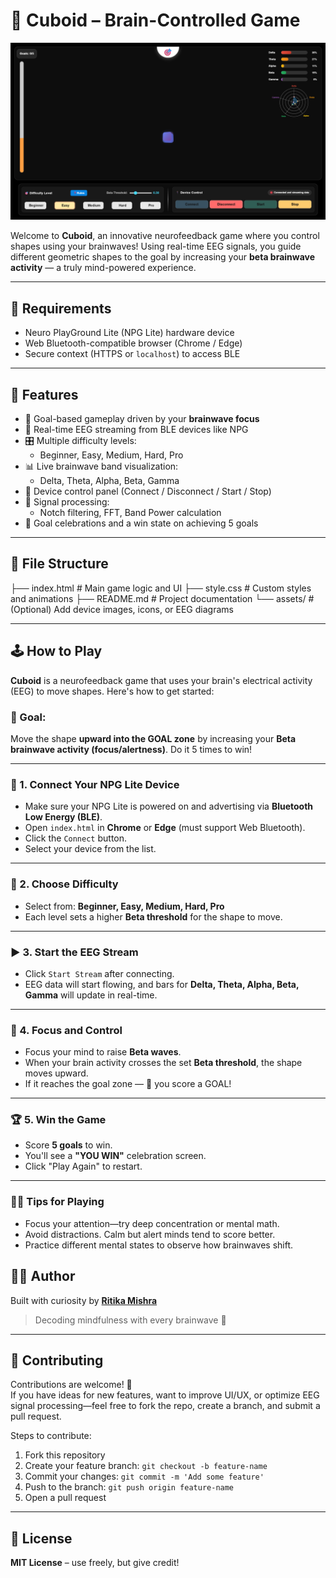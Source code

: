 # 🧠 Cuboid – Brain-Controlled Game

![Cuboid](assets/game.png)

Welcome to **Cuboid**, an innovative neurofeedback game where you control shapes using your brainwaves! Using real-time EEG signals, you guide different geometric shapes to the goal by increasing your **beta brainwave activity** — a truly mind-powered experience.

----

## 🔗 Requirements

- Neuro PlayGround Lite (NPG Lite) hardware device
- Web Bluetooth-compatible browser (Chrome / Edge)
- Secure context (HTTPS or `localhost`) to access BLE

---

## 🧩 Features

- 🎯 Goal-based gameplay driven by your **brainwave focus**
- 📶 Real-time EEG streaming from BLE devices like NPG
- 🎛️ Multiple difficulty levels:
  - Beginner, Easy, Medium, Hard, Pro
- 📊 Live brainwave band visualization:
  - Delta, Theta, Alpha, Beta, Gamma
- 🔌 Device control panel (Connect / Disconnect / Start / Stop)
- 🧠 Signal processing:
  - Notch filtering, FFT, Band Power calculation
- 🎉 Goal celebrations and a win state on achieving 5 goals

---

## 🧪 File Structure

├── index.html         # Main game logic and UI
├── style.css          # Custom styles and animations
├── README.md          # Project documentation
└── assets/            # (Optional) Add device images, icons, or EEG diagrams


---

## 🕹️ How to Play

**Cuboid** is a neurofeedback game that uses your brain's electrical activity (EEG) to move shapes. Here's how to get started:

### 🧠 Goal:
Move the shape **upward into the GOAL zone** by increasing your **Beta brainwave activity (focus/alertness)**. Do it 5 times to win!

---

### 🔌 1. Connect Your NPG Lite Device
- Make sure your NPG Lite is powered on and advertising via **Bluetooth Low Energy (BLE)**.
- Open `index.html` in **Chrome** or **Edge** (must support Web Bluetooth).
- Click the `Connect` button.
- Select your device from the list.

---

### 🎯 2. Choose Difficulty
- Select from: **Beginner, Easy, Medium, Hard, Pro**
- Each level sets a higher **Beta threshold** for the shape to move.

---

### ▶️ 3. Start the EEG Stream
- Click `Start Stream` after connecting.
- EEG data will start flowing, and bars for **Delta, Theta, Alpha, Beta, Gamma** will update in real-time.

---

### 🧠 4. Focus and Control
- Focus your mind to raise **Beta waves**.
- When your brain activity crosses the set **Beta threshold**, the shape moves upward.
- If it reaches the goal zone — 🎉 you score a GOAL!

---

### 🏆 5. Win the Game
- Score **5 goals** to win.
- You'll see a **"YOU WIN"** celebration screen.
- Click "Play Again" to restart.

---

### 🧘‍♀️ Tips for Playing
- Focus your attention—try deep concentration or mental math.
- Avoid distractions. Calm but alert minds tend to score better.
- Practice different mental states to observe how brainwaves shift.

## 👩‍💻 Author

Built with curiosity by [**Ritika Mishra**](https://github.com/Ritika8081)

> Decoding mindfulness with every brainwave 💫


---

## 🤝 Contributing

Contributions are welcome! 🎉  
If you have ideas for new features, want to improve UI/UX, or optimize EEG signal processing—feel free to fork the repo, create a branch, and submit a pull request.

Steps to contribute:
1. Fork this repository
2. Create your feature branch: `git checkout -b feature-name`
3. Commit your changes: `git commit -m 'Add some feature'`
4. Push to the branch: `git push origin feature-name`
5. Open a pull request

---

## 📜 License

**MIT License** – use freely, but give credit!

